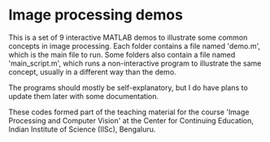 # Image processing demos

This is a set of 9 interactive MATLAB demos to illustrate some common concepts in image processing. Each folder contains a file named 'demo.m', which is the main file to run. Some folders also contain a file named 'main_script.m', which runs a non-interactive program to illustrate the same concept, usually in a different way than the demo.

The programs should mostly be self-explanatory, but I do have plans to update them later with some documentation.

These codes formed part of the teaching material for the course 'Image Processing and Computer Vision' at the Center for Continuing Education, Indian Institute of Science (IISc), Bengaluru.
